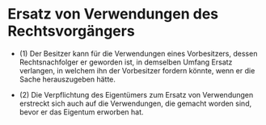 # Ersatz von Verwendungen des Rechtsvorgängers

- (1) Der Besitzer kann für die Verwendungen eines Vorbesitzers, dessen Rechtsnachfolger er geworden ist, in demselben Umfang Ersatz verlangen, in welchem ihn der Vorbesitzer fordern könnte, wenn er die Sache herauszugeben hätte.

- (2) Die Verpflichtung des Eigentümers zum Ersatz von Verwendungen erstreckt sich auch auf die Verwendungen, die gemacht worden sind, bevor er das Eigentum erworben hat.

